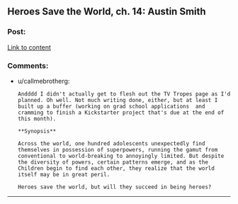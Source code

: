 ## Heroes Save the World, ch. 14: Austin Smith

### Post:

[Link to content](https://heroessavetheworld.wordpress.com/2016/10/21/not-too-small-ch-1-austin-smith/)

### Comments:

- u/callmebrotherg:
  ```
  Andddd I didn't actually get to flesh out the TV Tropes page as I'd planned. Oh well. Not much writing done, either, but at least I built up a buffer (working on grad school applications  and cramming to finish a Kickstarter project that's due at the end of this month). 

  **Synopsis**

  Across the world, one hundred adolescents unexpectedly find themselves in possession of superpowers, running the gamut from conventional to world-breaking to annoyingly limited. But despite the diversity of powers, certain patterns emerge, and as the Children begin to find each other, they realize that the world itself may be in great peril.

  Heroes save the world, but will they succeed in being heroes?
  ```

---

